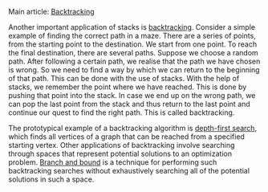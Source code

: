 

Main article: [Backtracking](https://en.wikipedia.org/wiki/Backtracking "Backtracking")

Another important application of stacks is [backtracking](https://en.wikipedia.org/wiki/Backtracking "Backtracking"). Consider a simple example of finding the correct path in a maze. There are a series of points, from the starting point to the destination. We start from one point. To reach the final destination, there are several paths. Suppose we choose a random path. After following a certain path, we realise that the path we have chosen is wrong. So we need to find a way by which we can return to the beginning of that path. This can be done with the use of stacks. With the help of stacks, we remember the point where we have reached. This is done by pushing that point into the stack. In case we end up on the wrong path, we can pop the last point from the stack and thus return to the last point and continue our quest to find the right path. This is called backtracking.

The prototypical example of a backtracking algorithm is [depth-first search](https://en.wikipedia.org/wiki/Depth-first_search "Depth-first search"), which finds all vertices of a graph that can be reached from a specified starting vertex. Other applications of backtracking involve searching through spaces that represent potential solutions to an optimization problem. [Branch and bound](https://en.wikipedia.org/wiki/Branch_and_bound "Branch and bound") is a technique for performing such backtracking searches without exhaustively searching all of the potential solutions in such a space.